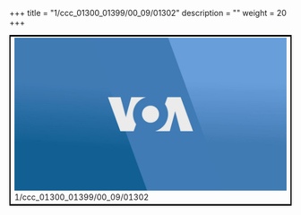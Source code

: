+++
title = "1/ccc_01300_01399/00_09/01302"
description = ""
weight = 20
+++

<table style="border:2px solid black;max-width:800px;max-height:800px;" 
><tr><td>
<img class="center-fit-jpg"
src="/jpg_/aaa_20190430_NxaOmWaI8sI_01301.jpg">
1/ccc_01300_01399/00_09/01302
</img></td></tr></table>

